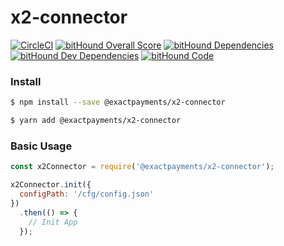 # x2-connector

[![CircleCI](https://circleci.com/gh/fintechdev/x2-connector.svg?style=svg)](https://circleci.com/gh/fintechdev/x2-connector)
[![bitHound Overall Score](https://www.bithound.io/github/fintechdev/x2-connector/badges/score.svg)](https://www.bithound.io/github/fintechdev/x2-connector)
[![bitHound Dependencies](https://www.bithound.io/github/fintechdev/x2-connector/badges/dependencies.svg)](https://www.bithound.io/github/fintechdev/x2-connector/X2-2080/dependencies/npm)
[![bitHound Dev Dependencies](https://www.bithound.io/github/fintechdev/x2-connector/badges/devDependencies.svg)](https://www.bithound.io/github/fintechdev/x2-connector/X2-2080/dependencies/npm)
[![bitHound Code](https://www.bithound.io/github/fintechdev/x2-connector/badges/code.svg)](https://www.bithound.io/github/fintechdev/x2-connector)

### Install

```bash
$ npm install --save @exactpayments/x2-connector
```

```bash
$ yarn add @exactpayments/x2-connector
```

### Basic Usage

```JavaScript
const x2Connector = require('@exactpayments/x2-connector');

x2Connector.init({
  configPath: '/cfg/config.json'
})
  .then(() => {
    // Init App
  });

```
